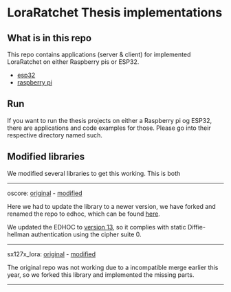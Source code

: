 # LoraRatchet Thesis implementations

## What is in this repo

This repo contains applications (server & client) for implemented LoraRatchet on either Raspberry pis or ESP32.

* [esp32](https://github.com/DavidCarl/loraRatchetThesis/tree/main/esp32)
* [raspberry pi](https://github.com/DavidCarl/loraRatchetThesis/tree/main/raspberry)

## Run

If you want to run the thesis projects on either a Raspberry pi og ESP32, there are applications and code examples for those. Please go into their respective directory named such.

## Modified libraries

We modified several libraries to get this working. This is both 

---

oscore: [original](https://github.com/martindisch/oscore) - [modified](https://github.com/DavidCarl/oscore)

Here we had to update the library to a newer version, we have forked and renamed the repo to edhoc, which can be found [here](https://github.com/DavidCarl/edhoc). 

We updated the EDHOC to [version 13](https://datatracker.ietf.org/doc/draft-ietf-lake-edhoc/13/), so it complies with static Diffie-hellman authentication using the cipher suite 0.

---

sx127x_lora: [original](https://crates.io/crates/sx127x_lora) - [modified](https://github.com/DavidCarl/sx127x_lora)

The original repo was not working due to a incompatible merge earlier this year, so we forked this library and implemented the missing parts.

---